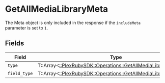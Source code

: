 # GetAllMediaLibraryMeta

The Meta object is only included in the response if the `includeMeta` parameter is set to `1`.



## Fields

| Field                                                                                                                      | Type                                                                                                                       | Required                                                                                                                   | Description                                                                                                                |
| -------------------------------------------------------------------------------------------------------------------------- | -------------------------------------------------------------------------------------------------------------------------- | -------------------------------------------------------------------------------------------------------------------------- | -------------------------------------------------------------------------------------------------------------------------- |
| `type`                                                                                                                     | T::Array<[::PlexRubySDK::Operations::GetAllMediaLibraryType](../../models/operations/getallmedialibrarytype.md)>           | :heavy_minus_sign:                                                                                                         | N/A                                                                                                                        |
| `field_type`                                                                                                               | T::Array<[::PlexRubySDK::Operations::GetAllMediaLibraryFieldType](../../models/operations/getallmedialibraryfieldtype.md)> | :heavy_minus_sign:                                                                                                         | N/A                                                                                                                        |
